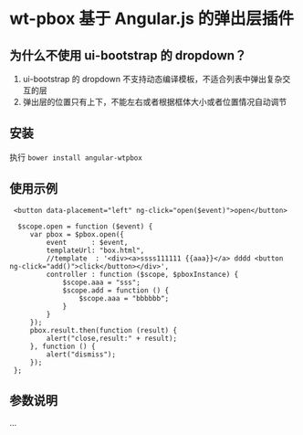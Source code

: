 wt-pbox 基于 Angular.js 的弹出层插件
=========

## 为什么不使用 ui-bootstrap 的 dropdown？
1. ui-bootstrap 的 dropdown 不支持动态编译模板，不适合列表中弹出复杂交互的层
2. 弹出层的位置只有上下，不能左右或者根据框体大小或者位置情况自动调节


## 安装
执行 `bower install angular-wtpbox`


## 使用示例

```
 <button data-placement="left" ng-click="open($event)">open</button>

  $scope.open = function ($event) {
     var pbox = $pbox.open({
         event      : $event,
         templateUrl: "box.html",
         //template  : '<div><a>ssss111111 {{aaa}}</a> dddd <button ng-click="add()">click</button></div>',
         controller : function ($scope, $pboxInstance) {
             $scope.aaa = "sss";
             $scope.add = function () {
                 $scope.aaa = "bbbbbb";
             }
         }
     });
     pbox.result.then(function (result) {
         alert("close,result:" + result);
     }, function () {
         alert("dismiss");
     });
 };
```

## 参数说明

...

